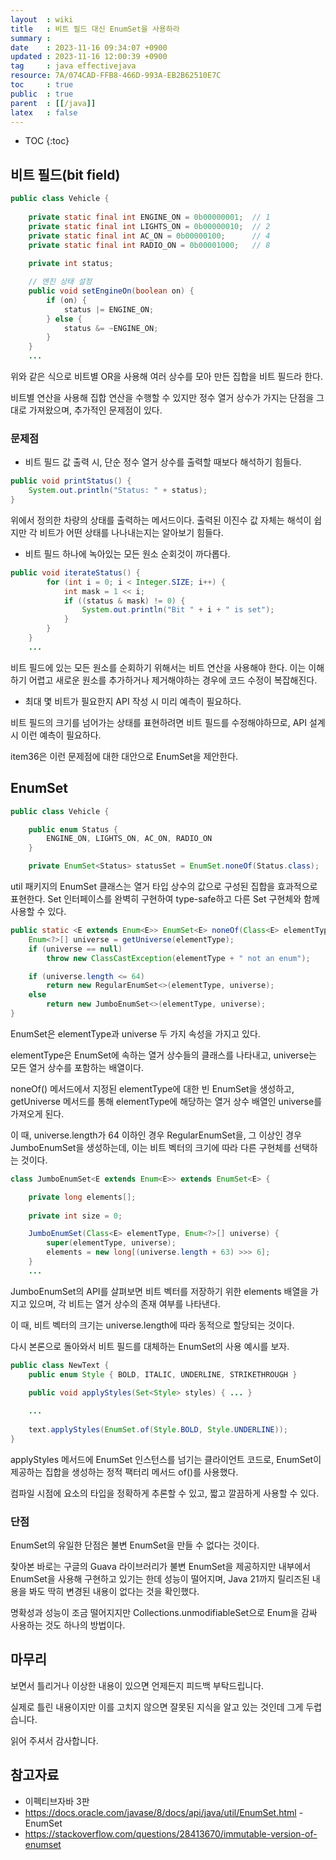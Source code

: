 ```yaml
---
layout  : wiki
title   : 비트 필드 대신 EnumSet을 사용하라 
summary : 
date    : 2023-11-16 09:34:07 +0900
updated : 2023-11-16 12:00:39 +0900
tag     : java effectivejava
resource: 7A/074CAD-FFB8-466D-993A-EB2B62510E7C
toc     : true
public  : true
parent  : [[/java]]
latex   : false
---
```

* TOC
{:toc}

## 비트 필드(bit field)

```java
public class Vehicle {
    
    private static final int ENGINE_ON = 0b00000001;  // 1
    private static final int LIGHTS_ON = 0b00000010;  // 2
    private static final int AC_ON = 0b00000100;      // 4
    private static final int RADIO_ON = 0b00001000;   // 8
    
    private int status;

    // 엔진 상태 설정
    public void setEngineOn(boolean on) {
        if (on) {
            status |= ENGINE_ON;
        } else {
            status &= ~ENGINE_ON;
        }
    }
    ...
```

위와 같은 식으로 비트별 OR을 사용해 여러 상수를 모아 만든 집합을 비트 필드라 한다. 

비트별 연산을 사용해 집합 연산을 수행할 수 있지만 정수 열거 상수가 가지는 단점을 그대로 가져왔으며, 추가적인 문제점이 있다.

### 문제점

- 비트 필드 값 출력 시, 단순 정수 열거 상수를 출력할 때보다 해석하기 힘들다.

```java
public void printStatus() {
    System.out.println("Status: " + status);
}
```

위에서 정의한 차량의 상태를 출력하는 메서드이다. 출력된 이진수 값 자체는 해석이 쉽지만 각 비트가 어떤 상태를 나나내는지는 알아보기 힘들다.

- 비트 필드 하나에 녹아있는 모든 원소 순회것이 까다롭다.

```java
public void iterateStatus() {
        for (int i = 0; i < Integer.SIZE; i++) {
            int mask = 1 << i;
            if ((status & mask) != 0) {
                System.out.println("Bit " + i + " is set");
            }
        }
    }
    ...
```

비트 필드에 있는 모든 원소를 순회하기 위해서는 비트 연산을 사용해야 한다. 이는 이해하기 어렵고 새로운 원소를 추가하거나 제거해야하는 경우에 코드 수정이 복잡해진다.

- 최대 몇 비트가 필요한지 API 작성 시 미리 예측이 필요하다.

비트 필드의 크기를 넘어가는 상태를 표현하려면 비트 필드를 수정해야하므로, API 설계 시 이런 예측이 필요하다.

item36은 이런 문제점에 대한 대안으로 EnumSet을 제안한다.

## EnumSet

```java
public class Vehicle {

    public enum Status {
        ENGINE_ON, LIGHTS_ON, AC_ON, RADIO_ON
    }

    private EnumSet<Status> statusSet = EnumSet.noneOf(Status.class);
```

util 패키지의 EnumSet 클래스는 열거 타입 상수의 값으로 구성된 집합을 효과적으로 표현한다. Set 인터페이스를 완벽히 구현하여 type-safe하고 다른 Set 구현체와 함께 사용할 수 있다.

```java
public static <E extends Enum<E>> EnumSet<E> noneOf(Class<E> elementType) {
    Enum<?>[] universe = getUniverse(elementType);
    if (universe == null)
        throw new ClassCastException(elementType + " not an enum");

    if (universe.length <= 64)
        return new RegularEnumSet<>(elementType, universe);
    else
        return new JumboEnumSet<>(elementType, universe);
}
```

EnumSet은 elementType과 universe 두 가지 속성을 가지고 있다.
 
 elementType은 EnumSet에 속하는 열거 상수들의 클래스를 나타내고, universe는 모든 열거 상수를 포함하는 배열이다. 
 
noneOf() 메서드에서 지정된 elementType에 대한 빈 EnumSet을 생성하고, getUniverse 메서드를 통해 elementType에 해당하는 열거 상수 배열인 universe를 가져오게 된다.

이 때, universe.length가 64 이하인 경우 RegularEnumSet을, 그 이상인 경우 JumboEnumSet을 생성하는데, 이는 비트 벡터의 크기에 따라 다른 구현체를 선택하는 것이다.

```java
class JumboEnumSet<E extends Enum<E>> extends EnumSet<E> {

    private long elements[];
    
    private int size = 0;

    JumboEnumSet(Class<E> elementType, Enum<?>[] universe) {
        super(elementType, universe);
        elements = new long[(universe.length + 63) >>> 6];
    }
    ...
```

JumboEnumSet의 API를 살펴보면 비트 벡터를 저장하기 위한 elements 배열을 가지고 있으며, 각 비트는 열거 상수의 존재 여부를 나타낸다. 

이 때, 비트 벡터의 크기는 universe.length에 따라 동적으로 할당되는 것이다. 

다시 본론으로 돌아와서 비트 필드를 대체하는 EnumSet의 사용 예시를 보자.

```java
public class NewText {
    public enum Style { BOLD, ITALIC, UNDERLINE, STRIKETHROUGH }

    public void applyStyles(Set<Style> styles) { ... }    
    
    ...
    
    text.applyStyles(EnumSet.of(Style.BOLD, Style.UNDERLINE));
}
```

applyStyles 메서드에 EnumSet 인스턴스를 넘기는 클라이언트 코드로, EnumSet이 제공하는 집합을 생성하는 정적 팩터리 메서드 of()를 사용했다.

컴파일 시점에 요소의 타입을 정확하게 추론할 수 있고, 짧고 깔끔하게 사용할 수 있다.

### 단점

EnumSet의 유일한 단점은 불변 EnumSet을 만들 수 없다는 것이다. 

찾아본 바로는 구글의 Guava 라이브러리가 불변 EnumSet을 제공하지만 내부에서 EnumSet을 사용해 구현하고 있기는 한데 성능이 떨어지며, Java 21까지 릴리즈된 내용을 봐도 딱히 변경된 내용이 없다는 것을 확인했다. 

명확성과 성능이 조금 떨어지지만 Collections.unmodifiableSet으로 Enum을 감싸 사용하는 것도 하나의 방법이다.

## 마무리

보면서 틀리거나 이상한 내용이 있으면 언제든지 피드백 부탁드립니다.

실제로 틀린 내용이지만 이를 고치지 않으면 잘못된 지식을 알고 있는 것인데 그게 두렵습니다.

읽어 주셔서 감사합니다.

## 참고자료 

- 이펙티브자바 3판
- https://docs.oracle.com/javase/8/docs/api/java/util/EnumSet.html - EnumSet
- https://stackoverflow.com/questions/28413670/immutable-version-of-enumset


